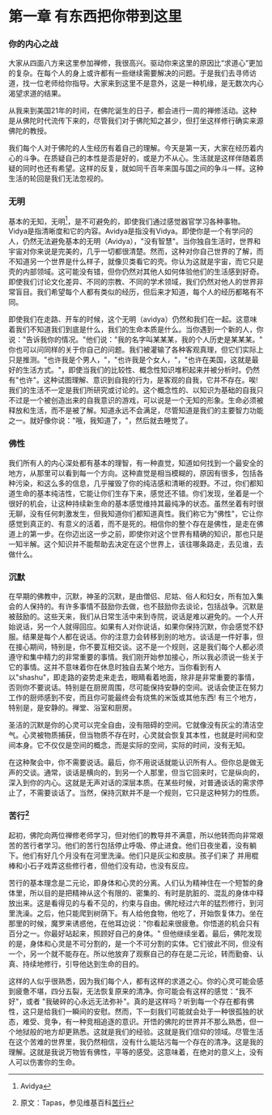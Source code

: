 # 第一章 有东西把你带到这里
### 你的内心之战

大家从四面八方来这里参加禅修，我很高兴。驱动你来这里的原因比“求道心”更加的复杂。在每个人的身上或许都有一些继续需要解决的问题。于是我们去寻师访道，找一位老师给你指导。大家来到这里不是意外，这是一种机缘，是无数次内心渴望求道的结果。

从我来到美国21年的时间，在佛陀诞生的日子，都会进行一周的禅修活动。这种是从佛陀时代流传下来的，尽管我们对于佛陀知之甚少，但打坐这样修行确实来源佛陀的教授。

我们每个人对于佛陀的人生经历有着自己的理解。今天是第一天，大家在经历着内心的斗争。在质疑自己的本性是否是好的，或是力不从心。生活就是这样伴随着质疑的同时也还有希望。这样的反复，就如同千百年来国与国之间的争斗一样。这种生活的轮回是我们无法忽视的。

### 无明
基本的无知，无明[^1]，是不可避免的，即使我们通过感觉器官学习各种事物。Vidya是指清晰度和它的内容。Avidya是指没有Vidya。即使你是一个有学问的人，仍然无法避免基本的无明（Avidya），"没有智慧"。当你独自生活时，世界和宇宙对你来说是完美的，几乎一切都很清楚。然而，这种对你自己世界的了解，而不知道另一个世界是什么样子，就像贝类看它的壳。你认为这就是宇宙，而它只是壳的内部领域。这可能没有错，但你仍然对其他人如何体验他们的生活感到好奇。即使我们讨论文化差异、不同的宗教、不同的学术领域，我们仍然对他人的世界非常盲目。我们希望每个人都有类似的经历，但后来才知道，每个人的经历都略有不同。

即使我们在走路、开车的时候，这个无明（avidya）仍然和我们在一起。这意味着我们不知道我们到底是什么，我们的生命本质是什么。当你遇到一个新的人，你说："告诉我你的情况。"他们说："我的名字叫某某某，我的个人历史是某某某。" 你也可以问同样的关于你自己的问题。我们被灌输了各种客观真理，但它们实际上只是推测。"也许我是个男人，"，"也许我是个女人，"，"也许在美国，这就是最好的生活方式。"，即使当我们的比较性、概念性知识堆积起来并被分析时。仍然有"也许"。这种试图理解、意识到自我的行为，是客观的自我，它并不存在。唉! 我们的生活不一定是我们所研究或讨论的。这个概念性的、以知识为基础的自我只不过是一个被创造出来的自我意识的游戏，可以说是一个无知的形象。生命必须被释放和生活，而不是被了解。知道永远不会满足，尽管知道是我们的主要智力功能之一。就好像你说："哦，我知道了，"，然后就去睡觉了。

### 佛性
我们所有人的内心深处都有基本的理智，有一种直觉，知道如何找到一个最安全的地方，从那里可以看到每一个方向。这种直觉是相当模糊的，原因有很多，包括各种污染，和这么多的信息，几乎摧毁了你的纯洁感和清晰的视野。不过，你们都知道生命的基本纯洁性，它能让你们生存下来，感觉还不错。你们发现，坐着是一个很好的机会，让这种持续新生命的基本感觉维持其最纯净的状态。虽然坐着有时很无聊，没有任何刺激发生，但我知道你们都知道真性。我们称它为"佛性"，它让你感觉到真正的、有意义的活着，而不是死的。相信你的整个存在是佛性，是走在佛道上的第一步。在你迈出这一步之前，即使你对这个世界有精确的知识，那也只是一知半解。这个知识并不能帮助去决定在这个世界上，该往哪条路走，去见谁，去做什么。

### 沉默
在早期的佛教中，沉默，神圣的沉默，是由僧侣、尼姑、俗人和妇女，所有加入集会的人保持的。有许多事情不鼓励你去做，也不鼓励你去谈论，包括战争。沉默是被鼓励的。这些天来，我们从日常生活中来到寺院，说话是难以避免的。一个人开始说话，另一个人就得回应。如果有人对你说话，如果你保持沉默，你会感觉不舒服。结果是每个人都在说话。你的注意力会转移到别的地方。谈话是一件好事，但在接心期间，特别是，你不要互相交谈。这不是一个规则，这是我们每个人都必须遵守和集中精力的非常重要的事情。我们刚开始参加接心，所以我必须说一些关于它的事情。这并不意味着你在休息时独自去某个地方。当你看到有人以"shashu"，即走路的姿势走来走去，眼睛看着地面，除非是非常重要的事情，否则你不要说话。特别是在厨房周围，尽可能保持安静的空间。说话会使正在努力工作的厨师感到不安，而且你可能最终会有烧焦的米饭或其他东西! 有三个地方，特别是，是安静的。禅堂、浴室和厨房。

圣洁的沉默是你的心灵可以完全自由，没有阻碍的空间。它就像没有灰尘的清洁空气。心灵被物质捕获，但当物质不存在时，心灵就会恢复其本性，也就是时间和空间本身。它不仅仅是空间的概念，而是实际的空间，实际的时间，没有无知。

在这种聚会中，你不需要说话。最后，你不用说话就能认识所有人。但你总是做无声的交谈。通常，谈话是横向的，到另一个人那里，但当它回来时，它是纵向的，深入到你的内心。这就是无声对话的深层本质。在某些时候，对普通谈话的需求停止了，不需要谈话了。当然，保持沉默并不是一个规则，它只是这种努力的性质。

### 苦行[^2]
起初，佛陀向两位禅修老师学习，但对他们的教导并不满意，所以他转而向非常艰苦的苦行者学习。他们的苦行包括停止呼吸、停止进食。他们日夜坐着，没有躺下。他们有好几个月没有在河里洗澡。他们只是灰尘和皮肤。孩子们来了 并用棍棒和小石子戏弄这些修行者，但他们没有动，也没有反应。

苦行的基本理念是二元论，即身体和心灵的分离。人们认为精神住在一个短暂的身体里，所以目的是把精神从这个有限的、密集的、有时是肮脏的、混乱的身体中释放出来。这是看得见的与看不见的，约束与自由。佛陀经过六年的猛烈修行，到河里洗澡。之后，他只能爬到树荫下。有人给他食物，他吃了，开始恢复体力。坐在那里的时候，魔罗来诱惑他，在他耳边说："你看起来很疲惫。你悟道的机会只有百分之一。你最好站起来，照顾好自己的身体。" 但他继续坐着。最后，佛陀发现的是，身体和心灵是不可分割的，是一个不可分割的实体。它们彼此不同，但没有一个，另一个就不能存在。所以他放弃了观察自己的存在是二元论，转而勤奋、认真、持续地修行，引导他达到生命的目的。

这样的人似乎很熟悉，因为我们每个人，都有这样的求道之心。你的心灵可能会感到疲惫不堪，四分五裂，无法恢复原来的清净。你可能会有这样的感觉："我不好"，或者 "我破碎的心永远无法弥补"。真的是这样吗？听到每一个存在都有佛性，这只是给我们一瞬间的安慰。然而，下一刻我们可能就会处于一种很孤独的状态，难受、竞争，有一种竞相追逐的意识。开悟的佛陀的世界并不那么熟悉，但一个地狱般的地方却更熟悉。这就是我们的经验。这就是我们信仰的领域。尽管生活在这个苦难的世界里，我仍然相信，没有什么能玷污每一个存在的清净。这是我的理解。这就是我说万物皆有佛性，平等的感受。这意味着，在绝对的意义上，没有人可以伤害你的生命。

[^1]: Avidya
[^2]: 原文：Tapas，参见维基百科[苦行](https://zh.m.wikipedia.org/zh/%E8%8B%A6%E8%A1%8C)
